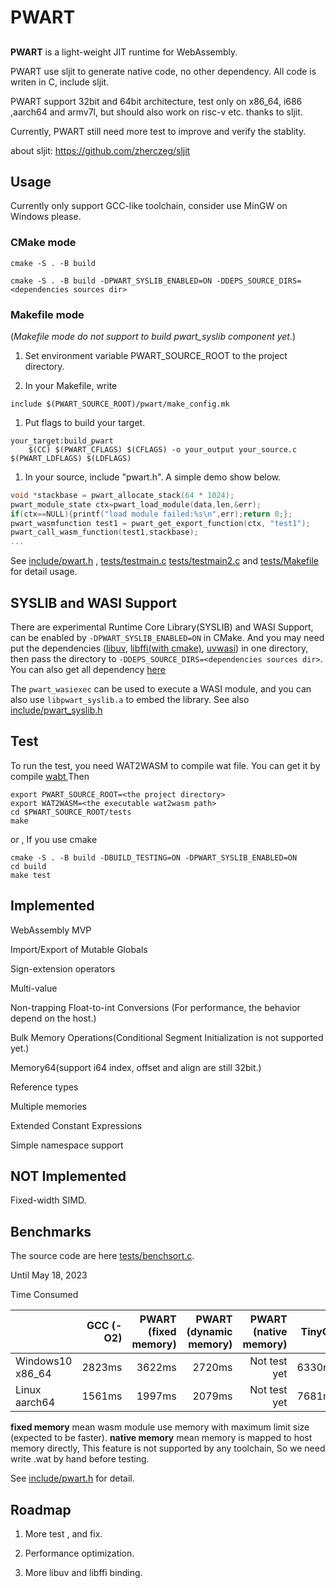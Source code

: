 # PWART

## 
**PWART** is a light-weight JIT runtime for WebAssembly.

PWART use sljit to generate native code, no other dependency. All code is writen in C, include sljit.

PWART support 32bit and 64bit architecture, test only on x86_64, i686 ,aarch64 and armv7l, but should also work on risc-v etc. thanks to sljit.

Currently, PWART still need more test to improve and verify the stablity. 


about sljit: https://github.com/zherczeg/sljit

## Usage

Currently only support GCC-like toolchain, consider use MinGW on Windows please.

### CMake mode
```shell
cmake -S . -B build
```
```shell
cmake -S . -B build -DPWART_SYSLIB_ENABLED=ON -DDEPS_SOURCE_DIRS=<dependencies sources dir>
```

### Makefile mode

(*Makefile mode do not support to build pwart_syslib component yet.*) 

1. Set environment variable PWART_SOURCE_ROOT to the project directory.

2. In your Makefile, write
```shell
include $(PWART_SOURCE_ROOT)/pwart/make_config.mk
```

1. Put flags to build your target.
```shell
your_target:build_pwart
	$(CC) $(PWART_CFLAGS) $(CFLAGS) -o your_output your_source.c $(PWART_LDFLAGS) $(LDFLAGS)
```

1. In your source, include "pwart.h". A simple demo show below.

```C
void *stackbase = pwart_allocate_stack(64 * 1024);
pwart_module_state ctx=pwart_load_module(data,len,&err);
if(ctx==NULL){printf("load module failed:%s\n",err);return 0;};
pwart_wasmfunction test1 = pwart_get_export_function(ctx, "test1");
pwart_call_wasm_function(test1,stackbase);
...
```

See [include/pwart.h](include/pwart.h) , [tests/testmain.c](tests/testmain.c)  [tests/testmain2.c](tests/testmain2.c)
and [tests/Makefile](tests/Makefile) for detail usage.

## SYSLIB and WASI Support

There are experimental Runtime Core Library(SYSLIB) and WASI Support, can be enabled by `-DPWART_SYSLIB_ENABLED=ON` in CMake. And you may need put the dependencies ([libuv](https://github.com/libuv/libuv), [libffi(with cmake)](https://github.com/partic2/libffi), [uvwasi](https://github.com/nodejs/uvwasi)) in one directory, then pass the directory to `-DDEPS_SOURCE_DIRS=<dependencies sources dir>`. You can also get all dependency [here](https://github.com/partic2/xplatj2)

The `pwart_wasiexec` can be used to execute a WASI module, and you can also use `libpwart_syslib.a` to embed the library. See also [include/pwart_syslib.h](include/pwart_syslib.h) 


## Test

To run the test, you need WAT2WASM to compile wat file. You can get it by compile [wabt](https://github.com/WebAssembly/wabt),Then
```
export PWART_SOURCE_ROOT=<the project directory>
export WAT2WASM=<the executable wat2wasm path>
cd $PWART_SOURCE_ROOT/tests
make
```
or , If you use cmake
```
cmake -S . -B build -DBUILD_TESTING=ON -DPWART_SYSLIB_ENABLED=ON
cd build
make test
```

## Implemented

WebAssembly MVP

Import/Export of Mutable Globals

Sign-extension operators

Multi-value

Non-trapping Float-to-int Conversions (For performance, the behavior depend on the host.)

Bulk Memory Operations(Conditional Segment Initialization is not supported yet.)

Memory64(support i64 index, offset and align are still 32bit.)

Reference types

Multiple memories

Extended Constant Expressions

Simple namespace support

## NOT Implemented

Fixed-width SIMD.


## Benchmarks

The source code are here [tests/benchsort.c](tests/benchsort.c).

Until May 18, 2023

Time Consumed

| | GCC (-O2) | PWART (fixed memory) | PWART (dynamic memory) | PWART (native memory) | TinyCC | V8(Chrome v113) |
| ---- | ----: | ----: | ----: | ----: | ----: | ----: |
| Windows10 x86_64 | 2823ms | 3622ms | 2720ms | Not test yet | 6330ms | 2618ms |
| Linux aarch64 | 1561ms | 1997ms | 2079ms | Not test yet | 7681ms | 1465ms |

**fixed memory** mean wasm module use memory with maximum limit size (expected to be faster). **native memory** mean memory is mapped to host memory directly, This feature is not supported by any toolchain, So we need write .wat by hand before testing.

See [include/pwart.h](include/pwart.h) for detail.


## Roadmap

1. More test , and fix.

2. Performance optimization.

3. More libuv and libffi binding.
